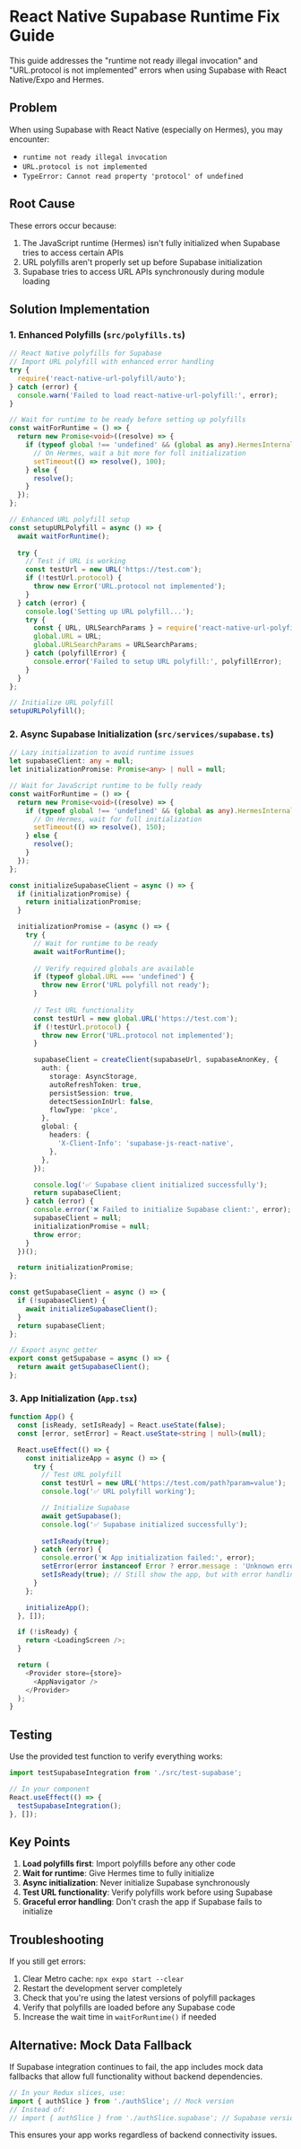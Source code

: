 # React Native Supabase Runtime Fix Guide

This guide addresses the "runtime not ready illegal invocation" and "URL.protocol is not implemented" errors when using Supabase with React Native/Expo and Hermes.

## Problem

When using Supabase with React Native (especially on Hermes), you may encounter:
- `runtime not ready illegal invocation`
- `URL.protocol is not implemented`
- `TypeError: Cannot read property 'protocol' of undefined`

## Root Cause

These errors occur because:
1. The JavaScript runtime (Hermes) isn't fully initialized when Supabase tries to access certain APIs
2. URL polyfills aren't properly set up before Supabase initialization
3. Supabase tries to access URL APIs synchronously during module loading

## Solution Implementation

### 1. Enhanced Polyfills (`src/polyfills.ts`)

```typescript
// React Native polyfills for Supabase
// Import URL polyfill with enhanced error handling
try {
  require('react-native-url-polyfill/auto');
} catch (error) {
  console.warn('Failed to load react-native-url-polyfill:', error);
}

// Wait for runtime to be ready before setting up polyfills
const waitForRuntime = () => {
  return new Promise<void>((resolve) => {
    if (typeof global !== 'undefined' && (global as any).HermesInternal) {
      // On Hermes, wait a bit more for full initialization
      setTimeout(() => resolve(), 100);
    } else {
      resolve();
    }
  });
};

// Enhanced URL polyfill setup
const setupURLPolyfill = async () => {
  await waitForRuntime();
  
  try {
    // Test if URL is working
    const testUrl = new URL('https://test.com');
    if (!testUrl.protocol) {
      throw new Error('URL.protocol not implemented');
    }
  } catch (error) {
    console.log('Setting up URL polyfill...');
    try {
      const { URL, URLSearchParams } = require('react-native-url-polyfill');
      global.URL = URL;
      global.URLSearchParams = URLSearchParams;
    } catch (polyfillError) {
      console.error('Failed to setup URL polyfill:', polyfillError);
    }
  }
};

// Initialize URL polyfill
setupURLPolyfill();
```

### 2. Async Supabase Initialization (`src/services/supabase.ts`)

```typescript
// Lazy initialization to avoid runtime issues
let supabaseClient: any = null;
let initializationPromise: Promise<any> | null = null;

// Wait for JavaScript runtime to be fully ready
const waitForRuntime = () => {
  return new Promise<void>((resolve) => {
    if (typeof global !== 'undefined' && (global as any).HermesInternal) {
      // On Hermes, wait for full initialization
      setTimeout(() => resolve(), 150);
    } else {
      resolve();
    }
  });
};

const initializeSupabaseClient = async () => {
  if (initializationPromise) {
    return initializationPromise;
  }

  initializationPromise = (async () => {
    try {
      // Wait for runtime to be ready
      await waitForRuntime();
      
      // Verify required globals are available
      if (typeof global.URL === 'undefined') {
        throw new Error('URL polyfill not ready');
      }
      
      // Test URL functionality
      const testUrl = new global.URL('https://test.com');
      if (!testUrl.protocol) {
        throw new Error('URL.protocol not implemented');
      }

      supabaseClient = createClient(supabaseUrl, supabaseAnonKey, {
        auth: {
          storage: AsyncStorage,
          autoRefreshToken: true,
          persistSession: true,
          detectSessionInUrl: false,
          flowType: 'pkce',
        },
        global: {
          headers: {
            'X-Client-Info': 'supabase-js-react-native',
          },
        },
      });

      console.log('✅ Supabase client initialized successfully');
      return supabaseClient;
    } catch (error) {
      console.error('❌ Failed to initialize Supabase client:', error);
      supabaseClient = null;
      initializationPromise = null;
      throw error;
    }
  })();

  return initializationPromise;
};

const getSupabaseClient = async () => {
  if (!supabaseClient) {
    await initializeSupabaseClient();
  }
  return supabaseClient;
};

// Export async getter
export const getSupabase = async () => {
  return await getSupabaseClient();
};
```

### 3. App Initialization (`App.tsx`)

```typescript
function App() {
  const [isReady, setIsReady] = React.useState(false);
  const [error, setError] = React.useState<string | null>(null);

  React.useEffect(() => {
    const initializeApp = async () => {
      try {
        // Test URL polyfill
        const testUrl = new URL('https://test.com/path?param=value');
        console.log('✅ URL polyfill working');

        // Initialize Supabase
        await getSupabase();
        console.log('✅ Supabase initialized successfully');
        
        setIsReady(true);
      } catch (error) {
        console.error('❌ App initialization failed:', error);
        setError(error instanceof Error ? error.message : 'Unknown error');
        setIsReady(true); // Still show the app, but with error handling
      }
    };

    initializeApp();
  }, []);

  if (!isReady) {
    return <LoadingScreen />;
  }

  return (
    <Provider store={store}>
      <AppNavigator />
    </Provider>
  );
}
```

## Testing

Use the provided test function to verify everything works:

```typescript
import testSupabaseIntegration from './src/test-supabase';

// In your component
React.useEffect(() => {
  testSupabaseIntegration();
}, []);
```

## Key Points

1. **Load polyfills first**: Import polyfills before any other code
2. **Wait for runtime**: Give Hermes time to fully initialize
3. **Async initialization**: Never initialize Supabase synchronously
4. **Test URL functionality**: Verify polyfills work before using Supabase
5. **Graceful error handling**: Don't crash the app if Supabase fails to initialize

## Troubleshooting

If you still get errors:

1. Clear Metro cache: `npx expo start --clear`
2. Restart the development server completely
3. Check that you're using the latest versions of polyfill packages
4. Verify that polyfills are loaded before any Supabase code
5. Increase the wait time in `waitForRuntime()` if needed

## Alternative: Mock Data Fallback

If Supabase integration continues to fail, the app includes mock data fallbacks that allow full functionality without backend dependencies.

```typescript
// In your Redux slices, use:
import { authSlice } from './authSlice'; // Mock version
// Instead of:
// import { authSlice } from './authSlice.supabase'; // Supabase version
```

This ensures your app works regardless of backend connectivity issues.
